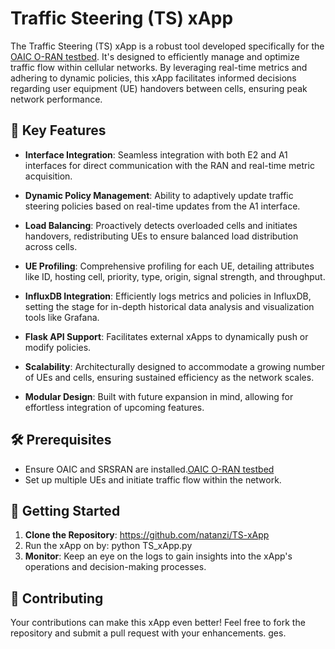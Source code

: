 # Traffic Steering (TS) xApp

The Traffic Steering (TS) xApp is a robust tool developed specifically for the [OAIC O-RAN testbed](https://www.openaicellular.org/). It's designed to efficiently manage and optimize traffic flow within cellular networks. By leveraging real-time metrics and adhering to dynamic policies, this xApp facilitates informed decisions regarding user equipment (UE) handovers between cells, ensuring peak network performance.

## 🌟 Key Features

- **Interface Integration**: Seamless integration with both E2 and A1 interfaces for direct communication with the RAN and real-time metric acquisition.
  
- **Dynamic Policy Management**: Ability to adaptively update traffic steering policies based on real-time updates from the A1 interface.
  
- **Load Balancing**: Proactively detects overloaded cells and initiates handovers, redistributing UEs to ensure balanced load distribution across cells.
  
- **UE Profiling**: Comprehensive profiling for each UE, detailing attributes like ID, hosting cell, priority, type, origin, signal strength, and throughput.
  
- **InfluxDB Integration**: Efficiently logs metrics and policies in InfluxDB, setting the stage for in-depth historical data analysis and visualization tools like Grafana.
  
- **Flask API Support**: Facilitates external xApps to dynamically push or modify policies.
  
- **Scalability**: Architecturally designed to accommodate a growing number of UEs and cells, ensuring sustained efficiency as the network scales.
  
- **Modular Design**: Built with future expansion in mind, allowing for effortless integration of upcoming features.

## 🛠 Prerequisites

- Ensure OAIC and SRSRAN are installed.[OAIC O-RAN testbed](https://openaicellular.github.io/oaic/)
- Set up multiple UEs and initiate traffic flow within the network.

## 🚀 Getting Started

1. **Clone the Repository**:
https://github.com/natanzi/TS-xApp
2. Run the xApp on by:
   python TS_xApp.py
3. **Monitor**: Keep an eye on the logs to gain insights into the xApp's operations and decision-making processes.

## 🤝 Contributing

Your contributions can make this xApp even better! Feel free to fork the repository and submit a pull request with your enhancements.
ges.

